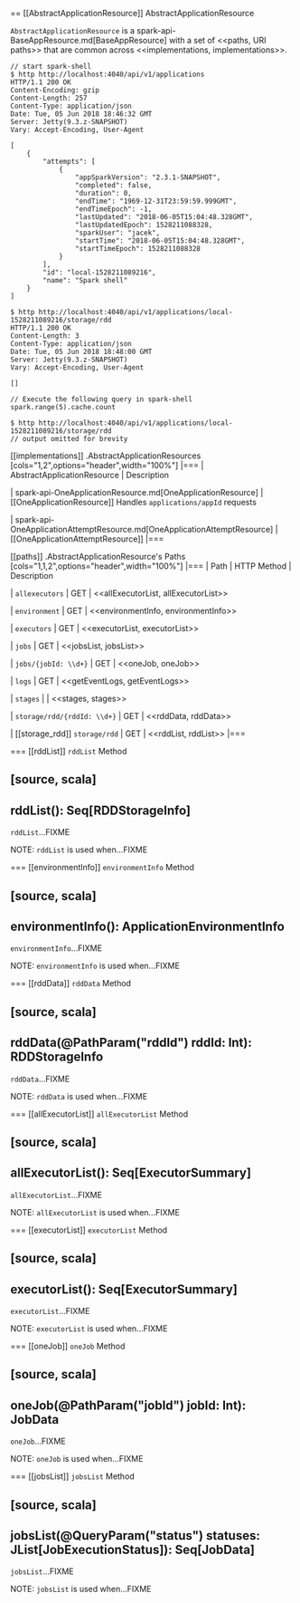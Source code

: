 == [[AbstractApplicationResource]] AbstractApplicationResource

`AbstractApplicationResource` is a spark-api-BaseAppResource.md[BaseAppResource] with a set of <<paths, URI paths>> that are common across <<implementations, implementations>>.

```
// start spark-shell
$ http http://localhost:4040/api/v1/applications
HTTP/1.1 200 OK
Content-Encoding: gzip
Content-Length: 257
Content-Type: application/json
Date: Tue, 05 Jun 2018 18:46:32 GMT
Server: Jetty(9.3.z-SNAPSHOT)
Vary: Accept-Encoding, User-Agent

[
    {
        "attempts": [
            {
                "appSparkVersion": "2.3.1-SNAPSHOT",
                "completed": false,
                "duration": 0,
                "endTime": "1969-12-31T23:59:59.999GMT",
                "endTimeEpoch": -1,
                "lastUpdated": "2018-06-05T15:04:48.328GMT",
                "lastUpdatedEpoch": 1528211088328,
                "sparkUser": "jacek",
                "startTime": "2018-06-05T15:04:48.328GMT",
                "startTimeEpoch": 1528211088328
            }
        ],
        "id": "local-1528211089216",
        "name": "Spark shell"
    }
]

$ http http://localhost:4040/api/v1/applications/local-1528211089216/storage/rdd
HTTP/1.1 200 OK
Content-Length: 3
Content-Type: application/json
Date: Tue, 05 Jun 2018 18:48:00 GMT
Server: Jetty(9.3.z-SNAPSHOT)
Vary: Accept-Encoding, User-Agent

[]

// Execute the following query in spark-shell
spark.range(5).cache.count

$ http http://localhost:4040/api/v1/applications/local-1528211089216/storage/rdd
// output omitted for brevity
```

[[implementations]]
.AbstractApplicationResources
[cols="1,2",options="header",width="100%"]
|===
| AbstractApplicationResource
| Description

| spark-api-OneApplicationResource.md[OneApplicationResource]
| [[OneApplicationResource]] Handles `applications/appId` requests

| spark-api-OneApplicationAttemptResource.md[OneApplicationAttemptResource]
| [[OneApplicationAttemptResource]]
|===

[[paths]]
.AbstractApplicationResource's Paths
[cols="1,1,2",options="header",width="100%"]
|===
| Path
| HTTP Method
| Description

| `allexecutors`
| GET
| <<allExecutorList, allExecutorList>>

| `environment`
| GET
| <<environmentInfo, environmentInfo>>

| `executors`
| GET
| <<executorList, executorList>>

| `jobs`
| GET
| <<jobsList, jobsList>>

| `jobs/{jobId: \\d+}`
| GET
| <<oneJob, oneJob>>

| `logs`
| GET
| <<getEventLogs, getEventLogs>>

| `stages`
|
| <<stages, stages>>

| `storage/rdd/{rddId: \\d+}`
| GET
| <<rddData, rddData>>

| [[storage_rdd]] `storage/rdd`
| GET
| <<rddList, rddList>>
|===

=== [[rddList]] `rddList` Method

[source, scala]
----
rddList(): Seq[RDDStorageInfo]
----

`rddList`...FIXME

NOTE: `rddList` is used when...FIXME

=== [[environmentInfo]] `environmentInfo` Method

[source, scala]
----
environmentInfo(): ApplicationEnvironmentInfo
----

`environmentInfo`...FIXME

NOTE: `environmentInfo` is used when...FIXME

=== [[rddData]] `rddData` Method

[source, scala]
----
rddData(@PathParam("rddId") rddId: Int): RDDStorageInfo
----

`rddData`...FIXME

NOTE: `rddData` is used when...FIXME

=== [[allExecutorList]] `allExecutorList` Method

[source, scala]
----
allExecutorList(): Seq[ExecutorSummary]
----

`allExecutorList`...FIXME

NOTE: `allExecutorList` is used when...FIXME

=== [[executorList]] `executorList` Method

[source, scala]
----
executorList(): Seq[ExecutorSummary]
----

`executorList`...FIXME

NOTE: `executorList` is used when...FIXME

=== [[oneJob]] `oneJob` Method

[source, scala]
----
oneJob(@PathParam("jobId") jobId: Int): JobData
----

`oneJob`...FIXME

NOTE: `oneJob` is used when...FIXME

=== [[jobsList]] `jobsList` Method

[source, scala]
----
jobsList(@QueryParam("status") statuses: JList[JobExecutionStatus]): Seq[JobData]
----

`jobsList`...FIXME

NOTE: `jobsList` is used when...FIXME
